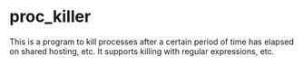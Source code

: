 # proc_killer
 This is a program to kill processes after a certain period of time has elapsed on shared hosting, etc. It supports killing with regular expressions, etc.
